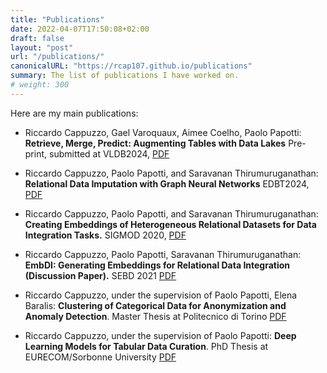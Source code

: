 ```yaml
---
title: "Publications"
date: 2022-04-07T17:50:08+02:00
draft: false
layout: "post"
url: "/publications/"
canonicalURL: "https://rcap107.github.io/publications"
summary: The list of publications I have worked on.
# weight: 300
---
```


Here are my main publications:

* Riccardo Cappuzzo, Gael Varoquaux, Aimee Coelho, Paolo Papotti: **Retrieve, Merge, Predict: Augmenting Tables with Data Lakes** Pre-print, submitted at VLDB2024, [PDF](/pubs/arxiv-retrieve_merge_predict.pdf)

* Riccardo Cappuzzo, Paolo Papotti, and Saravanan Thirumuruganathan: **Relational Data Imputation with Graph Neural Networks** EDBT2024, [PDF](/pubs/hal-grimp-edbt.pdf)

* Riccardo Cappuzzo, Paolo Papotti, and Saravanan Thirumuruganathan: **Creating Embeddings of Heterogeneous Relational Datasets for Data Integration Tasks.** SIGMOD 2020,  [PDF](/pubs/sigmod-2020-embdi.pdf)

* Riccardo Cappuzzo, Paolo Papotti, Saravanan Thirumuruganathan:
**EmbDI: Generating Embeddings for Relational Data Integration (Discussion Paper).** SEBD 2021 [PDF](/pubs/embdi-sebd-2021.pdf)

* Riccardo Cappuzzo, under the supervision of Paolo Papotti, Elena Baralis: **Clustering of Categorical Data for Anonymization and Anomaly Detection**.
Master Thesis at Politecnico di Torino [PDF](/pubs/master-thesis-polito.pdf)

* Riccardo Cappuzzo, under the supervision of Paolo Papotti:
**Deep Learning Models for Tabular Data Curation**.
PhD Thesis at EURECOM/Sorbonne University [PDF](/pubs/phd-thesis-cappuzzo.pdf)